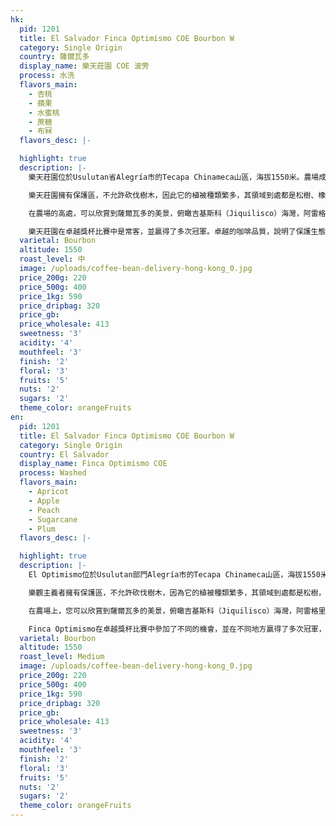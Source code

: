```yaml
---
hk:
  pid: 1201
  title: El Salvador Finca Optimismo COE Bourbon W
  category: Single Origin
  country: 薩爾瓦多
  display_name: 樂天莊園 COE 波旁
  process: 水洗
  flavors_main:
    - 杏桃
    - 蘋果
    - 水蜜桃
    - 蔗糖
    - 布冧
  flavors_desc: |-

  highlight: true
  description: |-
    樂天莊園位於Usulutan省Alegría市的Tecapa Chinameca山區，海拔1550米。農場成立於70年代，他的主人決定以樂觀和有遠見的態度承接該項目，並以「樂觀主義」命名。

    樂天莊園擁有保護區，不允許砍伐樹木，因此它的植被種類繁多，其領域到處都是松樹、橡樹和番石榴樹，還有當地特產Pepetos。他們還禁止狩獵，在農場裡隨時會碰上巨嘴鳥、啄木鳥、臭鼬、鴿子、鹿、土狼、蛇、牛和雞等。

    在農場的高處，可以欣賞到薩爾瓦多的美景，俯瞰吉基斯科（Jiquilisco）海灣，阿雷格里亞（Alegría）潟湖和倫帕（Lemppa）河。

    樂天莊園在卓越獎杯比賽中是常客，並贏得了多次冠軍。卓越的咖啡品質，說明了保護生態環境的努力沒有白費。
  varietal: Bourbon
  altitude: 1550
  roast_level: 中
  image: /uploads/coffee-bean-delivery-hong-kong_0.jpg
  price_200g: 220
  price_500g: 400
  price_1kg: 590
  price_dripbag: 320
  price_gb:
  price_wholesale: 413
  sweetness: '3'
  acidity: '4'
  mouthfeel: '3'
  finish: '2'
  floral: '3'
  fruits: '5'
  nuts: '2'
  sugars: '2'
  theme_color: orangeFruits
en:
  pid: 1201
  title: El Salvador Finca Optimismo COE Bourbon W
  category: Single Origin
  country: El Salvador
  display_name: Finca Optimismo COE
  process: Washed
  flavors_main:
    - Apricot
    - Apple
    - Peach
    - Sugarcane
    - Plum
  flavors_desc: |-

  highlight: true
  description: |-
    El Optimismo位於Usulutan部門Alegría市的Tecapa Chinameca山區，海拔1550米。El Optimismo農場成立於70年代，他的主人決定以樂觀和有遠見的態度承接該項目，並以農場的名字"樂觀主義者"命名。

    樂觀主義者擁有保護區，不允許砍伐樹木，因為它的植被種類繁多，其領域到處都是松樹，康納卡斯特，橡樹，番石榴樹和pepetos。還禁止狩獵，在農場中存在的動物包括：巨嘴鳥，啄木鳥，臭鼬，科圖薩斯，鴿子，鹿，土狼，白骨頂，蛇，牛角蛋白，雞等。

    在農場上，您可以欣賞到薩爾瓦多的美景，俯瞰吉基斯科（Jiquilisco）海灣，阿雷格里亞（Alegría）潟湖和倫帕（Lemppa）河。

    Finca Optimismo在卓越獎杯比賽中參加了不同的機會，並在不同地方贏得了多次冠軍，這印證了所生產咖啡的卓越品質。
  varietal: Bourbon
  altitude: 1550
  roast_level: Medium
  image: /uploads/coffee-bean-delivery-hong-kong_0.jpg
  price_200g: 220
  price_500g: 400
  price_1kg: 590
  price_dripbag: 320
  price_gb:
  price_wholesale: 413
  sweetness: '3'
  acidity: '4'
  mouthfeel: '3'
  finish: '2'
  floral: '3'
  fruits: '5'
  nuts: '2'
  sugars: '2'
  theme_color: orangeFruits
---
```

